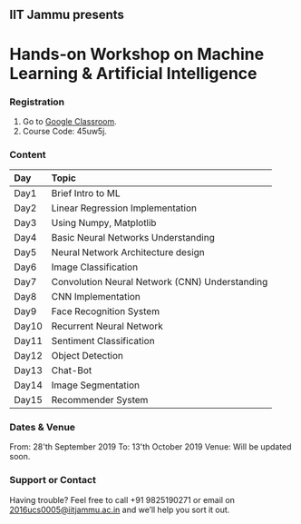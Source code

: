 ## IIT Jammu presents 
# Hands-on Workshop on Machine Learning & Artificial Intelligence


### Registration

1.  Go to [Google Classroom](https://classroom.google.com).
2.  Course Code: 45uw5j.

### Content

| Day          | Topic          |
|:-------------|:------------------|
| Day1         | Brief Intro to ML | 
| Day2         | Linear Regression Implementation | 
| Day3         | Using Numpy, Matplotlib      | 
| Day4         | Basic Neural Networks Understanding |
| Day5         | Neural Network Architecture design | 
| Day6         | Image Classification | 
| Day7         | Convolution Neural Network (CNN) Understanding | 
| Day8         | CNN Implementation | 
| Day9         | Face Recognition System | 
| Day10        | Recurrent Neural Network | 
| Day11        | Sentiment Classification | 
| Day12        | Object Detection | 
| Day13        | Chat-Bot | 
| Day14        | Image Segmentation | 
| Day15        | Recommender System | 

### Dates & Venue

From: 28'th September 2019
To: 13'th October 2019
Venue: Will be updated soon.

### Support or Contact

Having trouble? Feel free to call +91 9825190271 or email on 2016ucs0005@iitjammu.ac.in and we’ll help you sort it out.
